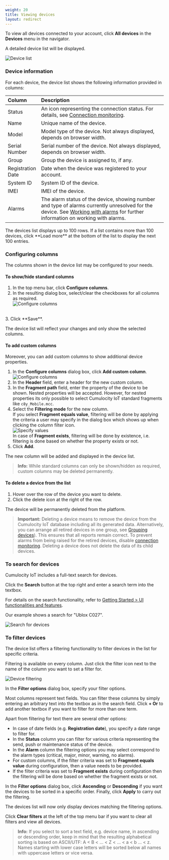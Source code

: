 ```yaml
---
weight: 20
title: Viewing devices
layout: redirect
---
```


To view all devices connected to your account, click **All devices** in the **Devices** menu in the navigator.

A detailed device list will be displayed.

![Device list](/images/users-guide/DeviceManagement/devmgmt-devices-alldevices.png)

### <a name="device-list"></a>Device information

For each device, the device list shows the following information provided in columns:

<table>
<thead>
<colgroup>
   <col style="width: 20%;">
   <col style="width: 80%;">
   </colgroup><thead>
<tr>
<th style="text-align:left">Column</th>
<th style="text-align:left">Description</th>
</tr>
</thead>
<tbody>
<tr>
<td style="text-align:left">Status</td>
<td style="text-align:left">An icon representing the connection status. For details, see <a href="#connection-monitoring" class="no-ajaxy">Connection monitoring</a>.</td>
</tr>
<tr>
<td style="text-align:left">Name</td>
<td style="text-align:left">Unique name of the device.</td>
</tr>
<tr>
<td style="text-align:left">Model</td>
<td style="text-align:left">Model type of the device. Not always displayed, depends on browser width.</td>
</tr>
<tr>
<td style="text-align:left">Serial Number</td>
<td style="text-align:left">Serial number of the device. Not always displayed, depends on browser width.</td>
</tr>
<tr>
<td style="text-align:left">Group</td>
<td style="text-align:left">Group the device is assigned to, if any.</td>
</tr>
<tr>
<td style="text-align:left">Registration Date</td>
<td style="text-align:left">Date when the device was registered to your account.</td>
</tr>
<tr>
<td style="text-align:left">System ID</td>
<td style="text-align:left">System ID of the device.</td>
</tr>
<tr>
<td style="text-align:left">IMEI</td>
<td style="text-align:left">IMEI of the device.</td>
</tr>
<tr>
<td style="text-align:left">Alarms</td>
<td style="text-align:left">The alarm status of the device, showing number and type of alarms currently unresolved for the device. See <a href="#alarm-monitoring" class="no-ajaxy">Working with alarms</a> for further information on working with alarms.</td>
</tr>
</tbody>
</table>
The devices list displays up to 100 rows. If a list contains more than 100 devices, click **Load more** at the bottom of the list to display the next 100 entries.

### Configuring columns

The columns shown in the device list may be configured to your needs.

#### To show/hide standard columns

1. In the top menu bar, click **Configure columns**.
2. In the resulting dialog box, select/clear the checkboxes for all columns as required. <br>![Configure columns](/images/users-guide/DeviceManagement/devmgmt-device-list-configure-columns.png)
<br>
3. Click **Save**.

The device list will reflect your changes and only show the selected columns.

#### To add custom columns

Moreover, you can add custom columns to show additional device properties.

1. In the **Configure columns** dialog box, click **Add custom column**.<br>
![Configure columns](/images/users-guide/DeviceManagement/devmgmt-device-list-custom-column.png)<br>
2. In the **Header** field, enter a header for the new custom column.  
3. In the **Fragment path** field, enter the property of the device to be shown. Nested properties will be accepted. However, for nested properties its only possible to select Cumulocity IoT standard fragments like `c8y_Mobile.mcc`.
4. Select the **Filtering mode** for the new column. <br>
If you select **Fragment equals value**, filtering will be done by applying the criteria a user may specify in the dialog box which shows up when clicking the column filter icon.<br>
![Specify values](/images/users-guide/DeviceManagement/devmgmt-device-list-custom-column.png)
<br>In case of **Fragment exists**, filtering will be done by existence, i.e. filtering is done based on whether the property exists or not.    
5. Click **Add**.

The new column will be added and displayed in the device list.

> **Info:** While standard columns can only be shown/hidden as required, custom columns may be deleted permanently.

#### To delete a device from the list

1. Hover over the row of the device you want to delete.
2. Click the delete icon at the right of the row.

The device will be permanently deleted from the platform.

> **Important:** Deleting a device means to remove the device from the Cumulocity IoT database including all its generated data. Alternatively, you can arrange all retired devices in one group, see [Grouping devices](#grouping-devices)). This ensures that all reports remain correct. To prevent alarms from being raised for the retired devices, disable [connection monitoring](#connection-monitoring). Deleting a device does not delete the data of its child devices.


### <a name="searching-devices"></a>To search for devices

Cumulocity IoT includes a full-text search for devices.

Click the **Search** button at the top right and enter a search term into the textbox. 

For details on the search functionality, refer to [Getting Started > UI functionalities and features](/users-guide/getting-started#gui-features).

Our example shows a search for "Ublox C027".

![Search for devices](/images/users-guide/DeviceManagement/devmgmt-search.png)

### <a name="filtering-devices"></a>To filter devices

The device list offers a filtering functionality to filter devices in the list for specific criteria.

Filtering is available on every column. Just click the filter icon next to the name of the column you want to set a filter for.

![Device filtering](/images/users-guide/DeviceManagement/devmgmt-devices-filter.png)

In the **Filter options** dialog box, specify your filter options.

Most columns represent text fields. You can filter these columns by simply entering an arbitrary text into the textbox as in the search field. Click **+ Or** to add another textbox if you want to filter for more than one term.

Apart from filtering for text there are several other options:

* In case of date fields (e.g. **Registration date**), you specify a date range to filter for.
* In the **Status** column you can filter for various criteria representing the send, push or maintenance status of the device.
* In the **Alarm** column the filtering options you may select correspond to the alarm types (critical, major, minor, warning, no alarms).
* For custom columns, if the filter criteria was set to **Fragment equals value** during configuration, then a value needs to be provided.
* If the filter criteria was set to **Fragment exists** during configuration then the filtering will be done based on whether the fragment exists or not.

In the **Filter options** dialog box, click **Ascending** or **Descending** if you want the devices to be sorted in a specific order. Finally, click **Apply** to carry out the filtering.

The devices list will now only display devices matching the filtering options.

Click **Clear filters** at the left of the top menu bar if you want to clear all filters and view all devices.

>**Info:** If you select to sort a text field, e.g. device name, in ascending or descending order, keep in mind that the resulting alphabetical sorting is based on ASCII/UTF: A < B < ... < Z < ... < a < b ... < z. Names starting with lower case letters will be sorted below all names with uppercase letters or vice versa.
